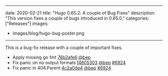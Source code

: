 
---
date: 2020-02-21
title: "Hugo 0.65.2: A couple of Bug Fixes"
description: "This version fixes a couple of bugs introduced in 0.65.0."
categories: ["Releases"]
images:
- images/blog/hugo-bug-poster.png

---

	

This is a bug-fix release with a couple of important fixes.

* Apply missing go fmt [76b2afe6](https://github.com/gohugoio/hugo/commit/76b2afe642c37aedc7269b41d6fca5b78f467ce4) [@bep](https://github.com/bep) 
* Fix panic on no output formats [f4605303](https://github.com/gohugoio/hugo/commit/f46053034759c4f9790a79e0a146dbc1b426b1ff) [@bep](https://github.com/bep) [#6924](https://github.com/gohugoio/hugo/issues/6924)
* Fix panic in 404.Parent [4c2a0de4](https://github.com/gohugoio/hugo/commit/4c2a0de412a850745ad32e580fcd65575192ca53) [@bep](https://github.com/bep) [#6924](https://github.com/gohugoio/hugo/issues/6924)



